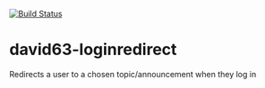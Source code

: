[![Build Status](https://travis-ci.org/david63/david63-loginredirect.svg?branch=3.2)](https://travis-ci.org/david63/david63-loginredirect)

# david63-loginredirect
Redirects a user to a chosen topic/announcement when they log in
